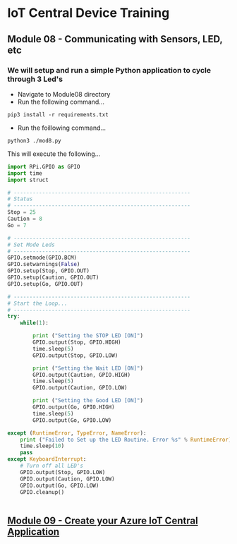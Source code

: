 # IoT Central Device Training
## Module 08 - Communicating with Sensors, LED, etc

### We will setup and run a simple Python application to cycle through 3 Led's

* Navigate to Module08 directory
* Run the following command...

```
pip3 install -r requirements.txt
```

* Run the foillowing command...

```
python3 ./mod8.py
```

This will execute the following...

``` Python
import RPi.GPIO as GPIO
import time
import struct 

# --------------------------------------------------------
# Status
# --------------------------------------------------------
Stop = 25
Caution = 8
Go = 7

# --------------------------------------------------------
# Set Mode Leds
# --------------------------------------------------------
GPIO.setmode(GPIO.BCM)
GPIO.setwarnings(False)
GPIO.setup(Stop, GPIO.OUT)
GPIO.setup(Caution, GPIO.OUT)
GPIO.setup(Go, GPIO.OUT)

# --------------------------------------------------------
# Start the Loop...
# --------------------------------------------------------
try:
    while(1):

        print ("Setting the STOP LED [ON]")
        GPIO.output(Stop, GPIO.HIGH)
        time.sleep(5) 
        GPIO.output(Stop, GPIO.LOW)

        print ("Setting the Wait LED [ON]")
        GPIO.output(Caution, GPIO.HIGH)
        time.sleep(5) 
        GPIO.output(Caution, GPIO.LOW)

        print ("Setting the Good LED [ON]")
        GPIO.output(Go, GPIO.HIGH)
        time.sleep(5) 
        GPIO.output(Go, GPIO.LOW)

except (RuntimeError, TypeError, NameError):
    print ("Failed to Set up the LED Routine. Error %s" % RuntimeError)
    time.sleep(10)
    pass
except KeyboardInterrupt:  
    # Turn off all LED's
    GPIO.output(Stop, GPIO.LOW)
    GPIO.output(Caution, GPIO.LOW)
    GPIO.output(Go, GPIO.LOW)
    GPIO.cleanup()
    
```




## [Module 09 - Create your Azure IoT Central Application](../Module09/README.md)